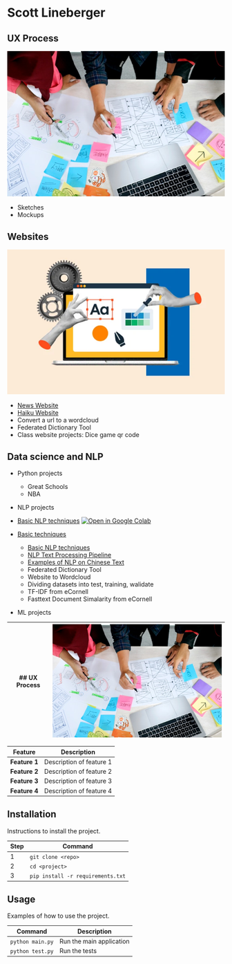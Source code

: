 # Scott Lineberger

## UX Process
![## UX Process](ux-indonesia-qC2n6RQU4Vw-unsplash.jpg)
- Sketches
- Mockups
  
## Websites
![## UX Process](free-website-builder.webp)

- [News Website](https://matsunagateitoku.github.io/news/)
- [Haiku Website](https://matsunagateitoku.github.io/news/)
- Convert a url to a wordcloud
- Federated Dictionary Tool
- Class website projects:
  Dice game
  qr code

## Data science and NLP
- Python projects
  - Great Schools
  - NBA
    
- NLP projects

- [Basic NLP techniques](https://github.com/matsunagateitoku/Portfolio/blob/main/notebooks/VISTA%20Vision.ipynb)      [![Open in Google Colab](https://colab.research.google.com/assets/colab-badge.svg)](https://colab.research.google.com/github/my-username/my-repo/blob/main/notebooks/example.ipynb)  

- [Basic  techniques](https://github.com/matsunagateitoku/Portfolio/blob/main/notebooks/VISTA%20Vision.ipynb)
  - [Basic NLP techniques]([https://nbviewer.org/github/matsunagateitoku/Portfolio/blob/main/notebooks/VISTA%20Vision.ipynb])
  - [NLP Text Processing Pipeline](https://nbviewer.org/github/matsunagateitoku/Portfolio/blob/main/Text%20preprocessing%20pipeline%20%281%29.ipynb)
  - [Examples of NLP on Chinese Text](https://nbviewer.org/github/matsunagateitoku/Portfolio/blob/main/Chinese%20Vista%20Vision%20for%20export.ipynb)
  - Federated Dictionary Tool
  - Website to Wordcloud
  - Dividing datasets into test, training, walidate 
  - TF-IDF from eCornell
  - Fasttext Document Simalarity from eCornell
    
- ML projects


| ## UX Process         | ![## UX Process](ux-indonesia-qC2n6RQU4Vw-unsplash.jpg)                                 |
|-------------------|----------------------------------------------|

| Feature          | Description                                  |
|-------------------|----------------------------------------------|
| **Feature 1**     | Description of feature 1                     |
| **Feature 2**     | Description of feature 2                     |
| **Feature 3**     | Description of feature 3                     |
| **Feature 4**     | Description of feature 4                     |

## Installation

Instructions to install the project.

| Step | Command             |
|------|---------------------|
| 1    | `git clone <repo>`   |
| 2    | `cd <project>`      |
| 3    | `pip install -r requirements.txt` |

## Usage

Examples of how to use the project.

| Command             | Description                      |
|---------------------|----------------------------------|
| `python main.py`    | Run the main application         |
| `python test.py`    | Run the tests                    |

